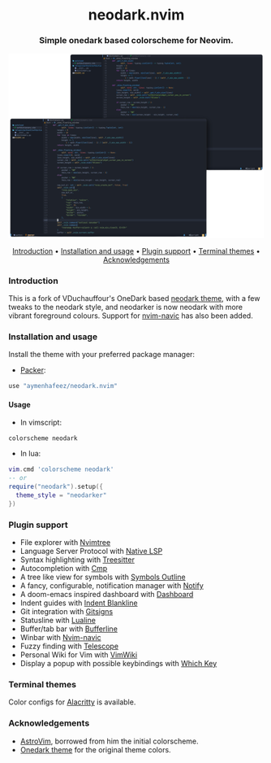 <h1 align=center>neodark.nvim</h2>
<h3 align=center>Simple onedark based colorscheme for Neovim.</h3>

![alt text](showcase_4.png?raw=true "Showcase")

<div align=center> 
	<a href="#Introduction">Introduction</a>
		<span> • </span>
  <a href="#Installation-and-usage">Installation and usage</a>
    <span> • </span>
	<a href="#Plugin-support">Plugin support</a>
    <span> • </span>
	<a href="#Terminal-themes">Terminal themes</a>
    <span> • </span>
	<a href="#Acknowledgements">Acknowledgements</a>
		<p></p>
</div>

### Introduction

This is a fork of VDuchauffour's OneDark based [neodark
theme](http://github.com/VDuchauffour/neodark.nvim), with a few tweaks to the
neodark style, and neodarker is now neodark with more vibrant foreground
colours. Support for [nvim-navic](http://github.com/SmiteshP/nvim-navic) has
also been added.

### Installation and usage

Install the theme with your preferred package manager:

- [Packer](https://github.com/wbthomason/packer.nvim):

```lua
use "aymenhafeez/neodark.nvim"
```

#### Usage

- In vimscript:

```vim
colorscheme neodark
```

- In lua:

```lua
vim.cmd 'colorscheme neodark'
-- or
require("neodark").setup({
  theme_style = "neodarker"
})
```

### Plugin support

- File explorer with [Nvimtree](https://github.com/kyazdani42/nvim-tree.lua)
- Language Server Protocol with [Native LSP](https://github.com/neovim/nvim-lspconfig)
- Syntax highlighting with [Treesitter](https://github.com/nvim-treesitter/nvim-treesitter)
- Autocompletion with [Cmp](https://github.com/hrsh7th/nvim-cmp)
- A tree like view for symbols with [Symbols Outline](https://github.com/simrat39/symbols-outline.nvim)
- A fancy, configurable, notification manager with [Notify](https://github.com/rcarriga/nvim-notify)
- A doom-emacs inspired dashboard with [Dashboard](https://github.com/glepnir/dashboard-nvim)
- Indent guides with [Indent Blankline](https://github.com/lukas-reineke/indent-blankline.nvim)
- Git integration with [Gitsigns](https://github.com/lewis6991/gitsigns.nvim)
- Statusline with [Lualine](https://github.com/nvim-lualine/lualine.nvim)
- Buffer/tab bar with [Bufferline](http://github.com/akinsho/bufferline.nvim)
- Winbar with [Nvim-navic](http://github.com/SmiteshP/nvim-navic)
- Fuzzy finding with [Telescope](https://github.com/nvim-telescope/telescope.nvim)
- Personal Wiki for Vim with [VimWiki](https://github.com/vimwiki/vimwiki)
- Display a popup with possible keybindings with [Which Key](https://github.com/folke/which-key.nvim)

### Terminal themes

Color configs for [Alacritty](https://github.com/alacritty/alacritty) is available.

### Acknowledgements

- [AstroVim](https://github.com/kabinspace/AstroVim), borrowed from him the initial colorscheme.
- [Onedark theme](https://atom.io/themes/one-dark-ui) for the original theme colors.
